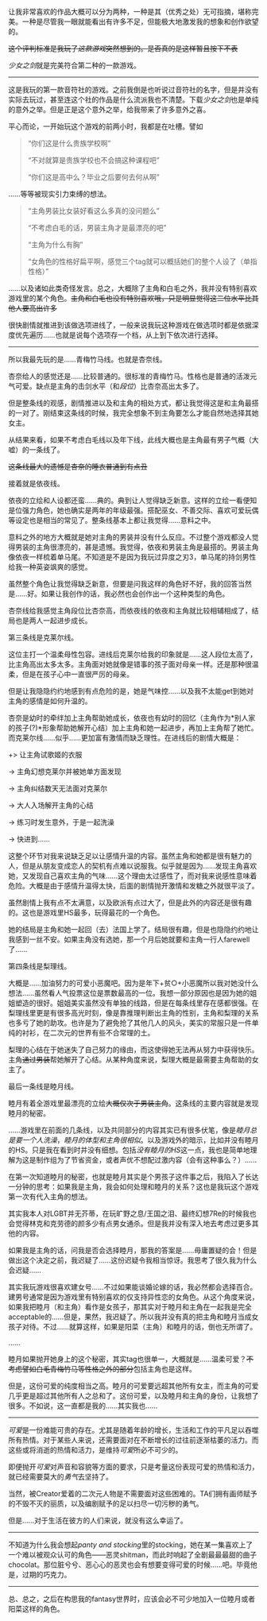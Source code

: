 让我非常喜欢的作品大概可以分为两种，一种是其（优秀之处）无可指摘，堪称完美。一种是尽管我一眼就能看出有许多不足，但能极大地激发我的想象和创作欲望的。

~~这个评判标准是我玩了*这款游戏*突然想到的。是否真的是这样暂且按下不表~~

*少女之剑*就是完美符合第二种的一款游戏。

---

这是我玩的第一款音符社的游戏。之前我倒是也听说过音符社的名字，但是并没有实际去玩过，甚至连这个社的作品是什么流派我也不清楚。下载*少女之剑*也是单纯的意外之举。但是正是这个意外之举，给我带来了许多意外之喜。

平心而论，一开始玩这个游戏的前两小时，我都是在吐槽。譬如

> “你们这是什么贵族学校啊”
> 
> “不对就算是贵族学校也不会搞这种课程吧”
> 
> “你们这是高中么？毕业之后要何去何从啊”


……等等被现实引力束缚的想法。

> “主角男装比女装好看这么多真的没问题么”
> 
> “不考虑白毛的话，男装主角才是最漂亮的吧”
> 
> “主角为什么有胸”
> 
> “女角色的性格好扁平啊，感觉三个tag就可以概括她们的整个人设了（单指性格）”
> 

……以及诸如此类奇怪发言。总之，大概除了主角和白毛之外，我并没有特别喜欢游戏里的某个角色。~~主角和白毛也没有特别喜欢哦，只是明显觉得这二位水平比其他人要高出许多~~

很快剧情就推进到该做选项进线了，一般来说我玩这种游戏在做选项时都是依据深度优先遍历……也就是说每个选项存一个档，从上到下依次进行选择。

---

所以我最先玩的是……青梅竹马线。也就是杏奈线。

杏奈给人的感觉还是……比较普通的。很标准的青梅竹马。性格也是普通的活泼元气可爱。缺点是主角的击剑水平（和*段位*）比杏奈高出太多了。

但是整条线的观感，剧情推进以及和主角的相处方式，都让我觉得这是和主角最搭的一对了。刚结束这条线的时候，我完全想象不到主角要怎么才能自然地选择其她女主。

从结果来看，如果不考虑白毛线以及年下线，此线大概也是主角最有男子气概（大嘘）的一条线了。

~~这条线最大的遗憾是杏奈的睡衣普通到有点丑~~

接着就是依夜线。

依夜的立绘和人设都还蛮……典的。典到让人觉得缺乏新意。这样的立绘一看便知是位强力角色，她也确实是两年的年级最强。搭配巫女、不善交际、喜欢可爱玩偶等设定也是相当的常见了。整条线基本上都让我觉得……意料之中。

意料之外的地方大概就是她对主角的男装并没有什么反应。不过整个游戏都没人觉得男装的主角很漂亮的，甚是遗憾。我觉得，依夜和男装主角是最搭的。男装主角像依夜一样梳着单马尾。不知道是不是因为我玩过异度之刃3，单马尾的持剑男性给我一种英姿飒爽的感觉。

虽然整个角色让我觉得缺乏新意，但要是问我这样的角色好不好，我的回答当然是……好。如果让我创作的话，我必然也会创作出一个这种类型的角色。

杏奈线给我感觉主角段位比杏奈高，而依夜线的依夜和主角就比较相辅相成了，结局也是两人一起进步成长。

第三条线是克莱尔线。

这位主打一个温柔母性包容。进线后克莱尔给我的印象就是……这人段位太高了，比主角高出太多太多。主角面对她就像是错事的孩子面对母亲一样。还是那种很温柔，但是在孩子心中一直很严厉的母亲。

但是让我隐隐约约地感到有点危险的是，她是气味控……以及我不太能get到她对主角的感情是如何升温的。

杏奈是幼时的牵绊加上主角帮助她成长，依夜也有幼时的回忆（主角作为*别人家的孩子(?)*形象帮助她解开心结）加上主角和她一起进步，再加上主角帮了她忙。而克莱尔线……似乎……更加富有激情而缺乏理性。在进线后的剧情大概是：

+> 让主角试歌姬的衣服

-> 主角幻想克莱尔并被她单方面发现

-> 主角纠结数天无法面对克莱尔

-> 大人入场解开主角的心结

-> 练习时发生意外，于是一起洗澡

-> 快进到……

这整个环节对我来说缺乏足以让感情升温的内容。虽然主角和她都是很有魅力的人，但是从朋友变成恋人的契机有点难以说服我。似乎就是因为……发现主角喜欢她，又发现自己喜欢主角的气味……这个理由太过感性了，而对我来说感性意味着危险。大概是由于感情升温得太快，后面的剧情抛开激情和发糖之外就很平淡了。

虽然剧情上我有点不太满意，以及欧派有点过大了，但是此外的内容还是很有趣的。这也是游戏里HS最多，玩得最花的一个角色。

她的结局是主角和她一起回（去）法国上学了。结局很有趣，但是也隐隐约约地让我感到一丝不安。如果主角没有选她，那一个月后她就要和主角一行人farewell了……

第四条线是梨理线。

大概是……加油努力的可爱小恶魔吧。因为是年下+贫○+小恶魔所以我对她没什么想法……虽然看人气投票这位是票数最高的一位。我想一部分原因也是因为她的姐姐塑造的很好。姐姐美实虽然没有单独的线路，但是在每条线里存在感都很强。在梨理线里更是有很多高光时刻，像是靠推理判断出主角的性别，主角和梨理的关系也多亏了她的助攻。也许是为了避免抢了其他几人的风头，美实的常服只是一件单纯的衬衫，在二次元的世界有些不合常理的土。

梨理的心结在于她迷失了自己努力的缘由，而这使得她无法再从努力中获得快乐。主角~~通过男装~~帮她解开了心结。从某种角度来说，梨理大概是最需要主角帮助的女主了。

最后一条线是睦月线。

睦月有着全游戏里最漂亮的立绘~~大概仅次于男装主角~~。这条线的主要内容就是发现睦月的秘密。

……游戏里在前面的几条线，以及共同部分的内容其实已有很多伏笔，像是*睦月总是要一个人洗澡*，*睦月的体型和主角很相似*。以及游戏外的暗示，比如并没有睦月的HS。只是我在看到时并没有细想。包括*没有睦月的HS*这一点，我也是简单地理解为这是制作组为了节省资金，或者声优不想配过激内容（会有这种事么？）……

在第一次知道睦月的秘密，也就是睦月其实是个男孩子这件事之后，我陷入了长达一分钟的思考：如果我是主角，我会如何处理和睦月的关系？这也是我玩这个游戏第一次有代入主角的想法。

其实我本人对LGBT并无芥蒂，在玩旷野之息/王国之泪、最终幻想7Re的时候我也会觉得林克和克劳德的颜多少有点男女通杀。但是我并没有深入地去考虑过更多其他的内容。

如果我是主角的话，问我是否会选择睦月，那我的答案是……毋庸置疑的会！但是做出这个决定之前，我迟疑了……这份迟疑令我相当惊讶。我思考了很久我为什么会迟疑……

其实我玩游戏很喜欢建女号……不过如果能谈婚论嫁的话，我必然都会选择百合。建男号通常是因为游戏里有特别喜欢的仅支持异性恋的女角色。从这个角度来说，如果我把睦月（和主角）看作是女孩子，那其实对于睦月和主角在一起我是完全acceptable的……但是，果然，我迟疑了。所以我并没有真的把主角和睦月当成女孩子对待。不过……就算这样，如果是阳菜（主角）和睦月的话，倒也无所谓了。

……

睦月如果抛开她身上的这个秘密，其实tag也很单一，大概就是……温柔可爱？~~不考虑譬如白毛青梅竹马等性格之外的部分~~包括主角也是这样。

但是，这份可爱的纯度相当之高。睦月的可爱要远超其他所有女主，而主角的可爱几乎更是超过其他所有人之总和了。这份可爱，以及睦月和主角的身份，让我想了很多。不如说，这一直都是我的……其实我也……

---

*可爱*是一份难能可贵的存在。尤其是随着年龄的增长，生活和工作的平凡足以吞噬所有热情。对于某些人来说，还需要面对在不断增长的过往前逐渐枯萎的活力。而这些或将消逝的热情和活力，是维持*可爱*所必不可少的。

即便抛开*可爱*对声音和容貌等方面的要求，只是考量这份表现可爱的热情和活力，就已经需要莫大的*勇气*去坚持了。

当然，被Creator爱着的二次元人物是不需要面对这些困难的。TA们拥有画师赋予的不毁不灭的丽质，以及编剧赋予的足以扫尽一切污秽的勇气。

但是……对于生活在彼方的人们来说，就没有这么幸运了。

---

不知道为什么我会想起*panty and stocking*里的stocking，她在某一集喜欢上了一个难以被观众认可的角色——恶灵shitman，而此时响起了全剧最最最甜的曲子chocolat。那位脏兮兮、恶心心的恶灵也会有想要变得可爱的时候……吧。毕竟他是，过期的巧克力。

---

总、总之，之后在构思我的fantasy世界时，应该会必不可少地加入一位睦月或者阳菜这样的角色。
